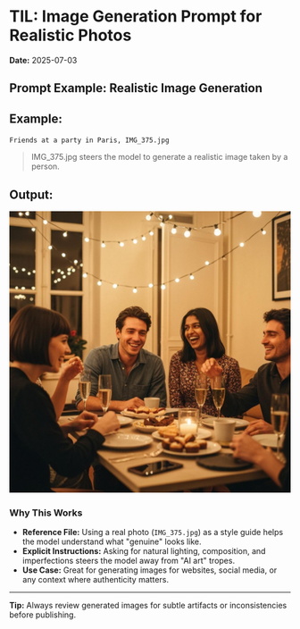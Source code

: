 # TIL: Image Generation Prompt for Realistic Photos

**Date:** 2025-07-03

## Prompt Example: Realistic Image Generation

## Example:

```text
Friends at a party in Paris, IMG_375.jpg
```

> IMG_375.jpg steers the model to generate a realistic image taken by a person.

## Output:

![Generated Image](./assets/natural_image_375.png) 

### Why This Works

- **Reference File:** Using a real photo (`IMG_375.jpg`) as a style guide helps the model understand what "genuine" looks like.
- **Explicit Instructions:** Asking for natural lighting, composition, and imperfections steers the model away from "AI art" tropes.
- **Use Case:** Great for generating images for websites, social media, or any context where authenticity matters.

---

**Tip:** Always review generated images for subtle artifacts or inconsistencies before publishing.

